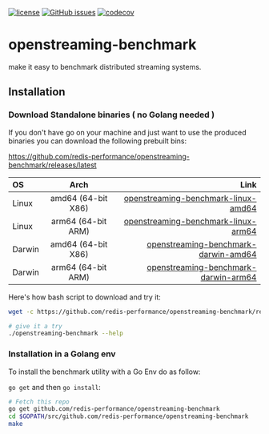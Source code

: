 
[![license](https://img.shields.io/github/license/redis-performance/openstreaming-benchmark.svg)](https://github.com/redis-performance/openstreaming-benchmark)
[![GitHub issues](https://img.shields.io/github/release/redis-performance/openstreaming-benchmark.svg)](https://github.com/redis-performance/openstreaming-benchmark/releases/latest)
[![codecov](https://codecov.io/github/redis-performance/openstreaming-benchmark/branch/main/graph/badge.svg?token=B6ISQSDK3Y)](https://codecov.io/github/redis-performance/openstreaming-benchmark)


# openstreaming-benchmark
make it easy to benchmark distributed streaming systems.


## Installation

### Download Standalone binaries ( no Golang needed )

If you don't have go on your machine and just want to use the produced binaries you can download the following prebuilt bins:

https://github.com/redis-performance/openstreaming-benchmark/releases/latest

| OS | Arch | Link |
| :---         |     :---:      |          ---: |
| Linux   | amd64  (64-bit X86)     | [openstreaming-benchmark-linux-amd64](https://github.com/redis-performance/openstreaming-benchmark/releases/latest/download/openstreaming-benchmark-linux-amd64.tar.gz)    |
| Linux   | arm64 (64-bit ARM)     | [openstreaming-benchmark-linux-arm64](https://github.com/redis-performance/openstreaming-benchmark/releases/latest/download/openstreaming-benchmark-linux-arm64.tar.gz)    |
| Darwin   | amd64  (64-bit X86)     | [openstreaming-benchmark-darwin-amd64](https://github.com/redis-performance/openstreaming-benchmark/releases/latest/download/openstreaming-benchmark-darwin-amd64.tar.gz)    |
| Darwin   | arm64 (64-bit ARM)     | [openstreaming-benchmark-darwin-arm64](https://github.com/redis-performance/openstreaming-benchmark/releases/latest/download/openstreaming-benchmark-darwin-arm64.tar.gz)    |

Here's how bash script to download and try it:

```bash
wget -c https://github.com/redis-performance/openstreaming-benchmark/releases/latest/download/openstreaming-benchmark-$(uname -mrs | awk '{ print tolower($1) }')-$(dpkg --print-architecture).tar.gz -O - | tar -xz

# give it a try
./openstreaming-benchmark --help
```


### Installation in a Golang env

To install the benchmark utility with a Go Env do as follow:

`go get` and then `go install`:
```bash
# Fetch this repo
go get github.com/redis-performance/openstreaming-benchmark
cd $GOPATH/src/github.com/redis-performance/openstreaming-benchmark
make
```
